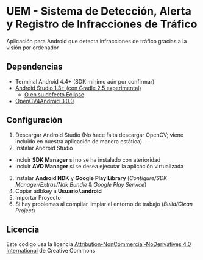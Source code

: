 # UEM - Sistema de Detección, Alerta y Registro de Infracciones de Tráfico
Aplicación para Android que detecta infracciones de tráfico gracias a la visión por ordenador

## Dependencias
* Terminal Android 4.4+ (SDK mínimo aún por confirmar)
* [Android Studio 1.3+ ](http://developer.android.com/sdk/index.html)[(con Gradle 2.5 experimental)](http://tools.android.com/tech-docs/new-build-system/gradle-experimental)
  * [O en su defecto Eclipse](https://eclipse.org/downloads/)
* [OpenCV4Android 3.0.0](http://opencv.org/downloads.html)

## Configuración
1. Descargar Android Studio (No hace falta descargar OpenCV; viene incluido en nuestra aplicación de manera estática)
2. Instalar Android Studio
  * Incluir __SDK Manager__ si no se ha instalado con aterioridad
  * Incluir __AVD Manager__ si se desea ejecutar la aplicación virtualizada
3. Instalar __Android NDK__ y __Google Play Library__ (_Configure/SDK Manager/Extras/Ndk Bundle_ & _Google Play Service_)
4. Copiar adbkey a __Usuario/.android__
4. Importar Proyecto
5. Si hay problemas al compilar limpiar el entorno de trabajo (_Build/Clean Project_)

## Licencia
Este codigo usa la licencia [Attribution-NonCommercial-NoDerivatives 4.0 International](http://creativecommons.org/licenses/by-nc-nd/4.0/) de Creative Commons
